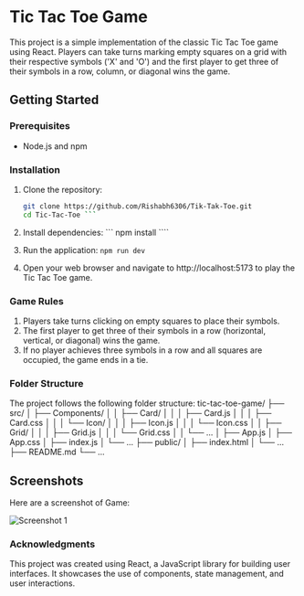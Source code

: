# Tic Tac Toe Game

This project is a simple implementation of the classic Tic Tac Toe game using React. Players can take turns marking empty squares on a grid with their respective symbols ('X' and 'O') and the first player to get three of their symbols in a row, column, or diagonal wins the game.

## Getting Started

### Prerequisites

- Node.js and npm

### Installation

1. Clone the repository:
   ```sh
   git clone https://github.com/Rishabh6306/Tik-Tak-Toe.git
   cd Tic-Tac-Toe ```

2. Install dependencies:
``` npm install ````

3. Run the application:
`` npm run dev  ``

4. Open your web browser and navigate to http://localhost:5173 to play the Tic Tac Toe game.

### Game Rules
 1. Players take turns clicking on empty squares to place their symbols.
2. The first player to get three of their symbols in a row (horizontal, vertical, or diagonal) wins the game.
3. If no player achieves three symbols in a row and all squares are occupied, the game ends in a tie.

### Folder Structure
The project follows the following folder structure:
tic-tac-toe-game/
├── src/
│   ├── Components/
│   │   ├── Card/
│   │   │   ├── Card.js
│   │   │   ├── Card.css
│   │   │   └── Icon/
│   │   │       ├── Icon.js
│   │   │       └── Icon.css
│   │   ├── Grid/
│   │   │   ├── Grid.js
│   │   │   └── Grid.css
│   │   └── ...
│   ├── App.js
│   ├── App.css
│   ├── index.js
│   └── ...
├── public/
│   ├── index.html
│   └── ...
├── README.md
└── ...


## Screenshots

Here are a screenshot of Game:

![Screenshot 1](./Screenshot-1.png)

### Acknowledgments
This project was created using React, a JavaScript library for building user interfaces. It showcases the use of components, state management, and user interactions.